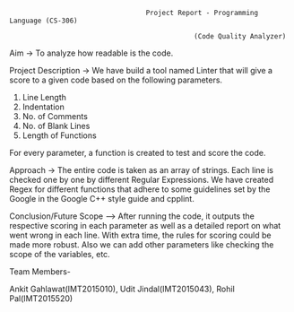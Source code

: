                                       Project Report - Programming Language (CS-306)

                                                  (Code Quality Analyzer)

Aim -> To analyze how readable is the code.

Project Description -> We have build a tool named Linter that will give a score to a given code based on the following parameters.

1. Line Length
2. Indentation
3. No. of Comments
4. No. of Blank Lines 
5. Length of Functions

For every parameter, a function is created to test and score the code.

Approach -> The entire code is taken as an array of strings. Each line is checked one by one by different Regular Expressions. We have created Regex for different functions that adhere to some guidelines set by the Google in the Google C++ style guide and cpplint.

Conclusion/Future Scope –> After running the code, it outputs the respective scoring in each
parameter as well as a detailed report on what went wrong in each line.
With extra time, the rules for scoring could be made more robust. Also we can add other parameters like checking the scope of the variables, etc.


Team Members-

  Ankit Gahlawat(IMT2015010), 
  Udit Jindal(IMT2015043), 
  Rohil Pal(IMT2015520)
 
